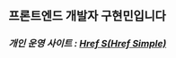<h2> 프론트엔드 개발자 구현민입니다 </h2>

<p>
  <em>
    <h3>
      개인 운영 사이트 : <a href="https://hrefs.co.kr">Href S(Href Simple)
      </a>
    </h3>
  </em>
      

<!--
**waterduck12/waterduck12** is a ✨ _special_ ✨ repository because its `README.md` (this file) appears on your GitHub profile.

Here are some ideas to get you started:

- 🔭 I’m currently working on ...
- 🌱 I’m currently learning ...
- 👯 I’m looking to collaborate on ...
- 🤔 I’m looking for help with ...
- 💬 Ask me about ...
- 📫 How to reach me: ...
- 😄 Pronouns: ...
- ⚡ Fun fact: ...
-->
